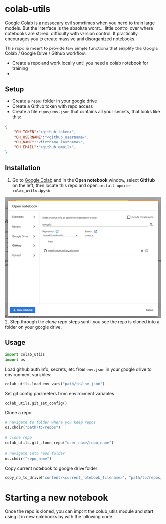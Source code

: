 # colab-utils
Google Colab is a nessecary evil sometimes when you need to train large models. But the interface is the absolute worst... little control over where notebooks are stored, difficulty with version control. It practically encourages you to create massive and disorganized notebooks.

This repo is meant to provide few simple functions that simplify the Google Colab / Google Drive / Github workflow.
- Create a repo and work locally until you need a colab notebook for training
- 


## Setup
- Create a `repos` folder in your google drive
- Create a Github token with repo access
- Create a file `repos/env.json` that contains all your secrets, that looks like this:
```json
{
    "GH_TOKEN":"<github_token>",
    "GH_USERNAME":"<github_username>",
    "GH_NAME":"<firtname lastname>",
    "GH_EMAIL":"<github_email>",
}
```
## Installation
1. Go to [Google Colab](https://colab.research.google.com/) and in the **Open notebook** window, select **GitHub** on the left, then locate this repo and open `install-update-colab_utils.ipynb`

![open from github](img/colab-open-window.png)
2. Step through the *clone repo* steps suntil you see the repo is cloned into a folder on your google drive.


## Usage

```python
import colab_utils
import os
```

Load github auth info, secrets, etc from `env.json` in your google drive to environment variables:

```python
colab_utils.load_env_vars("path/to/env.json")
```

Set git config parameters from environment variables
```
colab_utils.git_set_config()
```


Clone a repo:

```python
# navigate to folder where you keep repos
os.chdir("path/to/repos")

# clone repo
colab_utils.git_clone_repo("user_name/repo_name")

# navigate into repo folder
os.chdir("repo_name")
```

Copy current notebook to google drive folder
```python
copy_nb_to_drive("content/<current_notebook_filename>", "path/to/repos/repo_name")
```

# Starting a new notebook
Once the repo is cloned, you can import the colub_utils module and start using it in new notebooks by with the following code.

```python

```